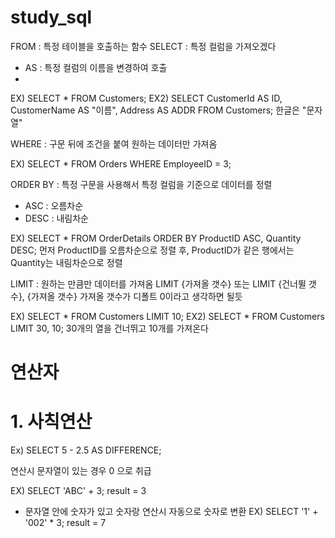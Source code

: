 # study_sql


FROM : 특정 테이블을 호출하는 함수
SELECT : 특정 컬럼을 가져오겠다
- AS : 특정 컬럼의 이름을 변경하여 호출
- 
EX)
SELECT * FROM Customers;
EX2)
SELECT
  CustomerId AS ID,
  CustomerName AS "이름",
  Address AS ADDR
FROM Customers;
한글은 "문자열"

WHERE  : 구문 뒤에 조건을 붙여 원하는 데이터만 가져옴

EX)
SELECT * FROM Orders
WHERE EmployeeID = 3;


ORDER BY : 특정 구문을 사용해서 특정 컬럼을 기준으로 데이터를 정렬
- ASC : 오름차순
- DESC : 내림차순


EX)
SELECT * FROM OrderDetails
ORDER BY ProductID ASC, Quantity DESC;
먼저 ProductID를 오름차순으로 정렬 후,
ProductID가 같은 행에서는 Quantity는 내림차순으로 정렬

LIMIT : 원하는 만큼만 데이터를 가져옴
LIMIT {가져올 갯수} 또는 LIMIT {건너뛸 갯수}, {가져올 갯수}
가져올 갯수가 디폴트 0이라고 생각하면 될듯

EX)
SELECT * FROM Customers
LIMIT 10;
EX2)
SELECT * FROM Customers
LIMIT 30, 10;
30개의 열을 건너뛰고 10개를 가져온다


# 연산자
# 1. 사칙연산
Ex)
SELECT 5 - 2.5 AS DIFFERENCE;

연산시 문자열이 있는 경우 0 으로 취급

EX)
SELECT 'ABC' + 3;
result = 3
- 문자열 안에 숫자가 있고 숫자랑 연산시 자동으로 숫자로 변환
EX)
SELECT '1' + '002' * 3;
result = 7




